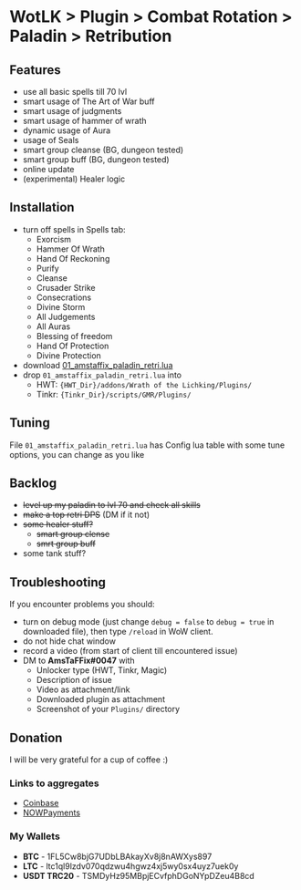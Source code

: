 # WotLK > Plugin > Combat Rotation > Paladin > Retribution

## Features
- use all basic spells till 70 lvl
- smart usage of The Art of War buff
- smart usage of judgments
- smart usage of hammer of wrath
- dynamic usage of Aura
- usage of Seals
- smart group cleanse (BG, dungeon tested)
- smart group buff (BG, dungeon tested)
- online update
- (experimental) Healer logic

## Installation
- turn off spells in Spells tab:
  - Exorcism
  - Hammer Of Wrath
  - Hand Of Reckoning
  - Purify
  - Cleanse
  - Crusader Strike
  - Consecrations
  - Divine Storm
  - All Judgements
  - All Auras
  - Blessing of freedom
  - Hand Of Protection
  - Divine Protection
- download [01_amstaffix_paladin_retri.lua](https://raw.githubusercontent.com/AmsTaFFix/gmr-stuff/main/plugins/wotlk/rotations/paladin/01_amstaffix_paladin_retri.lua)
- drop `01_amstaffix_paladin_retri.lua` into 
  - HWT: `{HWT_Dir}/addons/Wrath of the Lichking/Plugins/`
  - Tinkr: `{Tinkr_Dir}/scripts/GMR/Plugins/`

## Tuning
File `01_amstaffix_paladin_retri.lua` has Config lua table with some tune options, you can change as you like

## Backlog
- ~~level up my paladin to lvl 70 and check all skills~~
- ~~make a top retri DPS~~ (DM if it not)
- ~~some healer stuff?~~
  - ~~smart group clense~~
  - ~~smrt group buff~~
- some tank stuff?

## Troubleshooting
If you encounter problems you should:
- turn on debug mode (just change `debug = false` to `debug = true` in downloaded file), then type `/reload` in WoW client.
- do not hide chat window
- record a video (from start of client till encountered issue)
- DM to **AmsTaFFix#0047** with
  - Unlocker type (HWT, Tinkr, Magic)
  - Description of issue
  - Video as attachment/link
  - Downloaded plugin as attachment
  - Screenshot of your `Plugins/` directory

## Donation
I will be very grateful for a cup of coffee :)

### Links to aggregates
- [Coinbase](https://commerce.coinbase.com/checkout/4662ac44-ca8c-4f8f-9130-d647d0d89da0)
- [NOWPayments](https://nowpayments.io/donation/AmsTaFFix)

### My Wallets
- **BTC** - 1FL5Cw8bjG7UDbLBAkayXv8j8nAWXys897
- **LTC** - ltc1ql9lzdv070qdzwu4hgwz4xj5wy0sx4uyz7uek0y
- **USDT TRC20** - TSMDyHz95MBpjECvfphDGoNYpDZeu4B8cd